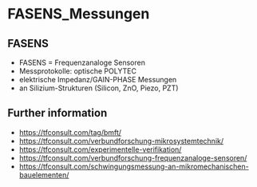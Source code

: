 # FASENS_Messungen

## FASENS
- FASENS = Frequenzanaloge Sensoren
- Messprotokolle: optische POLYTEC
- elektrische Impedanz/GAIN-PHASE Messungen
- an Silizium-Strukturen (Silicon, ZnO, Piezo, PZT)

## Further information
- https://tfconsult.com/tag/bmft/
- https://tfconsult.com/verbundforschung-mikrosystemtechnik/
- https://tfconsult.com/experimentelle-verifikation/
- https://tfconsult.com/verbundforschung-frequenzanaloge-sensoren/
- https://tfconsult.com/schwingungsmessung-an-mikromechanischen-bauelementen/
